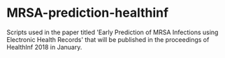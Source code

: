 # MRSA-prediction-healthinf
Scripts used in the paper titled 'Early Prediction of MRSA Infections using Electronic Health Records' that will be published in the proceedings of HealthInf 2018 in January.

